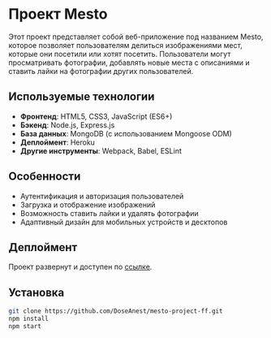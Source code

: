 # Проект Mesto

Этот проект представляет собой веб-приложение под названием Mesto, которое позволяет пользователям делиться изображениями мест, которые они посетили или хотят посетить. Пользователи могут просматривать фотографии, добавлять новые места с описаниями и ставить лайки на фотографии других пользователей.

## Используемые технологии

- **Фронтенд**: HTML5, CSS3, JavaScript (ES6+)
- **Бэкенд**: Node.js, Express.js
- **База данных**: MongoDB (с использованием Mongoose ODM)
- **Деплоймент**: Heroku
- **Другие инструменты**: Webpack, Babel, ESLint

## Особенности

- Аутентификация и авторизация пользователей
- Загрузка и отображение изображений
- Возможность ставить лайки и удалять фотографии
- Адаптивный дизайн для мобильных устройств и десктопов

## Деплоймент

Проект развернут и доступен по [ссылке](https://doseanest.github.io/mesto-project-ff/).

## Установка

```bash
git clone https://github.com/DoseAnest/mesto-project-ff.git
npm install
npm start

